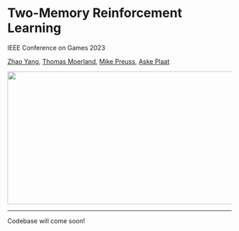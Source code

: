 # Two-Memory Reinforcement Learning
IEEE Conference on Games 2023

[Zhao Yang](https://www.zhaoyang.nl), [Thomas Moerland](https://thomasmoerland.nl), [Mike Preuss](https://scholar.google.se/citations?user=KGlyGUcAAAAJ&hl=en), [Aske Plaat](https://askeplaat.wordpress.com)

<img src="https://github.com/yangzhao-666/TwoM/blob/main/2M.png" width="600" height="300">

---

Codebase will come soon!
